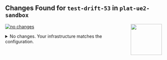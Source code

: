 
## Changes Found for `test-drift-53` in `plat-ue2-sandbox`

<a href="https://cloudposse.com/"><img src="https://cloudposse.com/logo-300x69.svg" width="100px" align="right"/></a>
 [![no changes](https://shields.io/badge/-NO_CHANGE-inactive?style=for-the-badge)](#user-content-plat-ue2-sandbox-test-drift-53)



<details><summary><a id="result-plat-ue2-sandbox-test-drift-53" />No changes. Your infrastructure matches the configuration.</summary>

<br/>      
To reproduce this locally, run:<br/><br/>

```shell
atmos terraform plan test-drift-53 -s plat-ue2-sandbox
```
    


    
---
    
</details>




      
